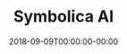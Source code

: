 ---
title: "Symbolica AI"
date: 2018-09-09T00:00:00-00:00
copyright: "2022 Symbolica AI"
description: "Symbolic Machine Learning Reimagined"

menu:
    - {url: "mailto:contact@symbolica.ai", name: "Contact Us"}
---